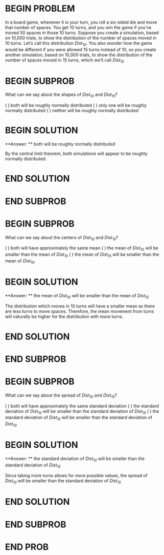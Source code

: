 # BEGIN PROBLEM

In a board game, whenever it is your turn, you roll a six-sided die and move that number of spaces. You get 10 turns, and you win the game if you’ve moved 50 spaces in those 10 turns. Suppose you create a simulation, based on 10,000 trials, to show the distribution of the number of spaces moved in 10 turns. Let’s call this distribution *Dist<sub>10</sub>*. You also wonder how the game would be different if you were allowed 15 turns instead of 10, so you create another simulation, based on 10,000 trials, to show the distribution of the number of spaces moved in 15 turns, which we’ll call *Dist<sub>15</sub>*
# BEGIN SUBPROB

What can we say about the shapes of *Dist<sub>10</sub>* and *Dist<sub>15</sub>*?

( ) both will be roughly normally distributed
( ) only one will be roughly normally distributed
( ) neither will be roughly normally distributed

# BEGIN SOLUTION

**Answer: ** both will be roughly normally distributed

By the central limit theorem, both simulations will appear to be roughly normally distributed. 

# END SOLUTION

# END SUBPROB

# BEGIN SUBPROB

What can we say about the centers of *Dist<sub>10</sub>* and *Dist<sub>15</sub>*?

( ) both will have approximately the same mean
( ) the mean of *Dist<sub>10</sub>* will be smaller than the mean of *Dist<sub>15</sub>*
( ) the mean of *Dist<sub>15</sub>* will be smaller than the mean of *Dist<sub>10</sub>*
# BEGIN SOLUTION

**Answer: ** the mean of *Dist<sub>10</sub>* will be smaller than the mean of *Dist<sub>15</sub>*

The distribution which moves in 10 turns will have a smaller mean as there are less turns to move spaces. Therefore,
the mean movement from turns will naturally be higher for the distribution with more turns. 

# END SOLUTION

# END SUBPROB

# BEGIN SUBPROB

What can we say about the spread of *Dist<sub>10</sub>* and *Dist<sub>15</sub>*?

( ) both will have approximately the same standard deviation
( ) the standard deviation of *Dist<sub>10</sub>* will be smaller than the standard deviation of *Dist<sub>15</sub>*
( ) the standard deviation of *Dist<sub>15</sub>* will be smaller than the standard deviation of *Dist<sub>10</sub>*
# BEGIN SOLUTION

**Answer: ** the standard deviation of *Dist<sub>10</sub>* will be smaller than the standard deviation of *Dist<sub>15</sub>*

Since taking more turns allows for more possible values, the spread of *Dist<sub>10</sub>* will be smaller than the standard deviation of *Dist<sub>15</sub>*

# END SOLUTION

# END SUBPROB

# END PROB